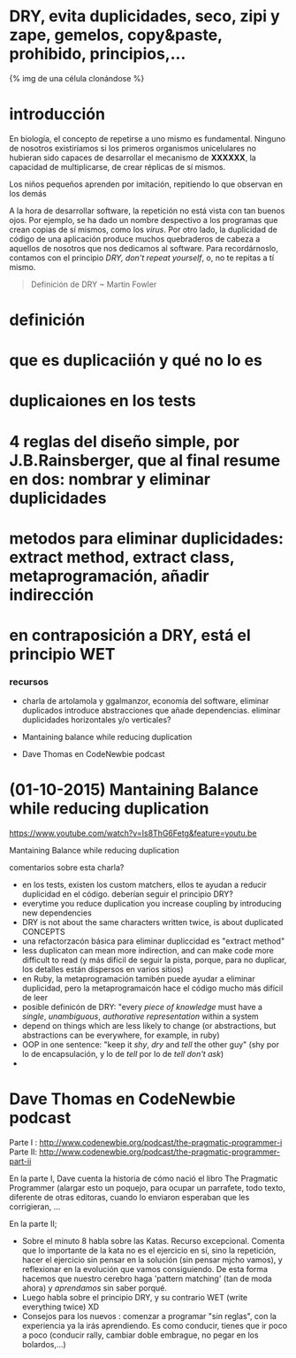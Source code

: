 # DRY, evita duplicidades, seco, zipi y zape, gemelos, copy&paste, prohibido, principios,...

{% img de una célula clonándose %}

# introducción

En biología, el concepto de repetirse a uno mismo es fundamental. Ninguno de nosotros existiríamos si los primeros organismos unicelulares no hubieran sido capaces de desarrollar el mecanismo de **XXXXXX**, la capacidad de multiplicarse, de crear réplicas de sí mismos. 

Los niños pequeños aprenden por imitación, repitiendo lo que observan en los demás

A la hora de desarrollar software, la repetición no está vista con tan buenos ojos. Por ejemplo, se ha dado un nombre despectivo a los programas que crean copias de sí mismos, como los *virus*. Por otro lado, la duplicidad de código de una aplicación produce muchos quebraderos de cabeza a aquellos de nosotros que nos dedicamos al software. Para recordárnoslo, contamos con el principio *DRY, don't repeat yourself*, o, no te repitas a tí mismo.

<!-- more -->

> Definición de DRY ~ Martin Fowler

# definición
# que es duplicaciión y qué no lo es
# duplicaiones en los tests
# 4 reglas del diseño simple, por J.B.Rainsberger, que al final resume en dos: nombrar y eliminar duplicidades
# metodos para eliminar duplicidades: extract method, extract class, metaprogramación, añadir indirección
# en contraposición a DRY, está el principio WET


### recursos

- charla de artolamola y ggalmanzor, economía del software, eliminar duplicados introduce abstracciones que añade dependencias. eliminar duplicidades horizontales y/o verticales?

- Mantaining balance while reducing duplication

- Dave Thomas en CodeNewbie podcast


# (01-10-2015) Mantaining Balance while reducing duplication

https://www.youtube.com/watch?v=Is8ThG6Fetg&feature=youtu.be

Mantaining Balance while reducing duplication

comentarios sobre esta charla?

- en los tests, existen los custom matchers, ellos te ayudan a reducir duplicidad en el código. deberían seguir el principio DRY?
- everytime you reduce duplication you increase coupling by introducing new dependencies
- DRY is not about the same characters written twice, is about duplicated CONCEPTS
- una refactorzacón básica para eliminar dupliccidad es "extract method"
- less duplicaton can mean more indirection, and can make code more difficult to read (y más difícil de seguir la pista, porque, para no duplicar, los detalles están dispersos en varios sitios)
- en Ruby, la metaprogramación tamibén puede ayudar a eliminar duplicidad, pero la metaprogramaicón hace el código mucho más difícil de leer
- posible definicón de DRY: "every *piece of knowledge* must have a *single*, *unambiguous*, *authorative representation* within a system
- depend on things which are less likely to change (or abstractions, but abstractions can be everywhere, for example, in ruby)
- OOP in one sentence: "keep it *shy*, *dry* and *tell* the other guy" (shy por lo de encapsulación, y lo de *tell* por lo de *tell don't ask*)
- 

# Dave Thomas en CodeNewbie podcast

Parte I : http://www.codenewbie.org/podcast/the-pragmatic-programmer-i
Parte II: http://www.codenewbie.org/podcast/the-pragmatic-programmer-part-ii

En la parte I, Dave cuenta la historia de cómo nació el libro The Pragmatic Programmer (alargar esto un poquejo, para ocupar un parrafete, todo texto, diferente de otras editoras, cuando lo enviaron esperaban que les corrigieran, ...

En la parte II;
 - Sobre el minuto 8 habla sobre las Katas. Recurso excepcional. Comenta que lo importante de la kata no es el ejercicio en sí, sino la repetición, hacer el ejercicio sin pensar en la solución (sin pensar mjcho vamos), y reflexionar en la evolución que vamos consiguiendo. De esta forma hacemos que nuestro cerebro haga 'pattern matching' (tan de moda ahora) y *aprendamos* sin saber porqué.
- Luego habla sobre el principio DRY, y su contrario WET (write everything twice) XD
- Consejos para los nuevos : comenzar a programar "sin reglas", con la experiencia ya la irás aprendiendo. Es como conducir, tienes que ir poco a poco (conducir rally, cambiar doble embrague, no pegar en los bolardos,...)

